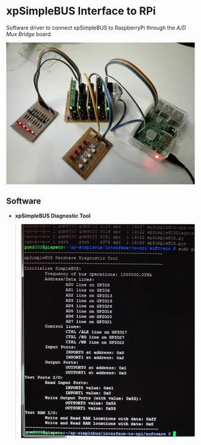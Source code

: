 # xpSimpleBUS Interface to RPi
Software driver to connect xpSimpleBUS to RaspberryPi through the *A/D Mux Bridge* board.

![overview](simplebus-interface-rpi.jpg)


## Software
* **xpSimpleBUS Diagnostic Tool**
> ![screenshot](simplebus-interface-rpi-diagnostic.jpg)